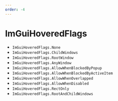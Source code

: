 ```yaml
---
order: -4
---
```


# ImGuiHoveredFlags

* `ImGuiHoveredFlags.None`
* `ImGuiHoveredFlags.ChildWindows`
* `ImGuiHoveredFlags.RootWindow`
* `ImGuiHoveredFlags.AnyWindow`
* `ImGuiHoveredFlags.AllowWhenBlockedByPopup`
* `ImGuiHoveredFlags.AllowWhenBlockedByActiveItem`
* `ImGuiHoveredFlags.AllowWhenOverlapped`
* `ImGuiHoveredFlags.AllowWhenDisabled`
* `ImGuiHoveredFlags.RectOnly`
* `ImGuiHoveredFlags.RootAndChildWindows`